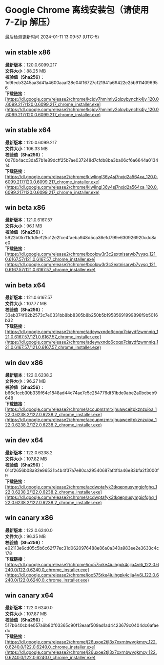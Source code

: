# Google Chrome 离线安装包（请使用 7-Zip 解压）
最后检测更新时间
2024-01-11 13:09:57 (UTC-5)

## win stable x86
**最新版本**：120.0.6099.217  
**文件大小**：88.25 MB  
**校验值（Sha256）**：1c9fecb3245aa3d41a4600aaaf28e04f16727cf21941a69422e25b9114096956  
**下载链接**：[https://dl.google.com/release2/chrome/kcjdv7hmimly2olpybynchk4jy_120.0.6099.217/120.0.6099.217_chrome_installer.exe](https://dl.google.com/release2/chrome/kcjdv7hmimly2olpybynchk4jy_120.0.6099.217/120.0.6099.217_chrome_installer.exe)  

## win stable x64
**最新版本**：120.0.6099.217  
**文件大小**：106.33 MB  
**校验值（Sha256）**：0d70b4acc3da57b1e89dcff25b7ae037248d7cfdb8ba3ba06cf6a6644a013414  
**下载链接**：[https://dl.google.com/release2/chrome/kiwlingl36y4sj7nxjd2a564xa_120.0.6099.217/120.0.6099.217_chrome_installer.exe](https://dl.google.com/release2/chrome/kiwlingl36y4sj7nxjd2a564xa_120.0.6099.217/120.0.6099.217_chrome_installer.exe)  

## win beta x86
**最新版本**：121.0.6167.57  
**文件大小**：96.1 MB  
**校验值（Sha256）**：5922b057f1c1d5e125c12e2fce4faeba948d5ca36e1d799e630926920cdc8ae0  
**下载链接**：[https://dl.google.com/release2/chrome/bcolxw3r3c2extnisarwb7vysq_121.0.6167.57/121.0.6167.57_chrome_installer.exe](https://dl.google.com/release2/chrome/bcolxw3r3c2extnisarwb7vysq_121.0.6167.57/121.0.6167.57_chrome_installer.exe)  

## win beta x64
**最新版本**：121.0.6167.57  
**文件大小**：107.77 MB  
**校验值（Sha256）**：33eb374f62b2573c7e0331bb8bb8305b8b250b5b19585691999898f9b5016b32  
**下载链接**：[https://dl.google.com/release2/chrome/adeywxndo6coqo7ciaydfzwnnniq_121.0.6167.57/121.0.6167.57_chrome_installer.exe](https://dl.google.com/release2/chrome/adeywxndo6coqo7ciaydfzwnnniq_121.0.6167.57/121.0.6167.57_chrome_installer.exe)  

## win dev x86
**最新版本**：122.0.6238.2  
**文件大小**：96.27 MB  
**校验值（Sha256）**：b66c1ccb30b339f64c1848ad44c74ae7c5c254776df51bde0abe2a0bcbeb9648  
**下载链接**：[https://dl.google.com/release2/chrome/accupmzmrxjhuawceitpkznzuioa_122.0.6238.2/122.0.6238.2_chrome_installer.exe](https://dl.google.com/release2/chrome/accupmzmrxjhuawceitpkznzuioa_122.0.6238.2/122.0.6238.2_chrome_installer.exe)  

## win dev x64
**最新版本**：122.0.6238.2  
**文件大小**：107.82 MB  
**校验值（Sha256）**：01cf2656b08a82e96531b4b4f37a7e80ca29540687af4f4a46e83bfa2f3000f9  
**下载链接**：[https://dl.google.com/release2/chrome/acdwptafyk3tkqepnusymgjofghq_122.0.6238.2/122.0.6238.2_chrome_installer.exe](https://dl.google.com/release2/chrome/acdwptafyk3tkqepnusymgjofghq_122.0.6238.2/122.0.6238.2_chrome_installer.exe)  

## win canary x86
**最新版本**：122.0.6240.0  
**文件大小**：96.35 MB  
**校验值（Sha256）**：e02113e6cd05c5b6c62f77ec31d0620976488e86a0a340a983ee2e3633c4c178  
**下载链接**：[https://dl.google.com/release2/chrome/ioo575rke4iuihgpk4cjja4v6i_122.0.6240.0/122.0.6240.0_chrome_installer.exe](https://dl.google.com/release2/chrome/ioo575rke4iuihgpk4cjja4v6i_122.0.6240.0/122.0.6240.0_chrome_installer.exe)  

## win canary x64
**最新版本**：122.0.6240.0  
**文件大小**：107.87 MB  
**校验值（Sha256）**：517b640cb4e057a6b80f03365c90f13eaaf509ad1ad4423679c0404dc6afaedc  
**下载链接**：[https://dl.google.com/release2/chrome/j26uxoe2tjl3x7xxrnbwvgkmcy_122.0.6240.0/122.0.6240.0_chrome_installer.exe](https://dl.google.com/release2/chrome/j26uxoe2tjl3x7xxrnbwvgkmcy_122.0.6240.0/122.0.6240.0_chrome_installer.exe)  

